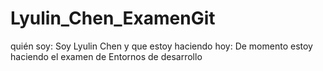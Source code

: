 # Lyulin_Chen_ExamenGit

quién soy:
Soy Lyulin Chen
y que estoy haciendo hoy:
De momento estoy haciendo el examen de Entornos de desarrollo
